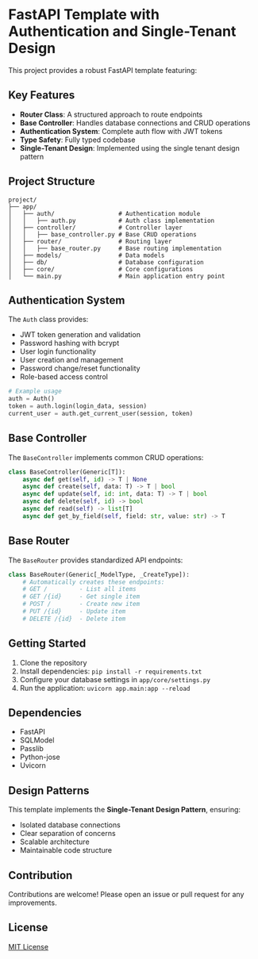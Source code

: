 # FastAPI Template with Authentication and Single-Tenant Design

This project provides a robust FastAPI template featuring:

## Key Features

- **Router Class**: A structured approach to route endpoints
- **Base Controller**: Handles database connections and CRUD operations
- **Authentication System**: Complete auth flow with JWT tokens
- **Type Safety**: Fully typed codebase
- **Single-Tenant Design**: Implemented using the single tenant design pattern

## Project Structure

```
project/
├── app/
│   ├── auth/                  # Authentication module
│   │   ├── auth.py            # Auth class implementation
│   ├── controller/            # Controller layer
│   │   ├── base_controller.py # Base CRUD operations
│   ├── router/                # Routing layer
│   │   ├── base_router.py     # Base routing implementation
│   ├── models/                # Data models
│   ├── db/                    # Database configuration
│   ├── core/                  # Core configurations
│   └── main.py                # Main application entry point
```

## Authentication System

The `Auth` class provides:

- JWT token generation and validation
- Password hashing with bcrypt
- User login functionality
- User creation and management
- Password change/reset functionality
- Role-based access control

```python
# Example usage
auth = Auth()
token = auth.login(login_data, session)
current_user = auth.get_current_user(session, token)
```

## Base Controller

The `BaseController` implements common CRUD operations:

```python
class BaseController(Generic[T]):
    async def get(self, id) -> T | None
    async def create(self, data: T) -> T | bool
    async def update(self, id: int, data: T) -> T | bool
    async def delete(self, id) -> bool
    async def read(self) -> list[T]
    async def get_by_field(self, field: str, value: str) -> T
```

## Base Router

The `BaseRouter` provides standardized API endpoints:

```python
class BaseRouter(Generic[_ModelType, _CreateType]):
    # Automatically creates these endpoints:
    # GET /         - List all items
    # GET /{id}     - Get single item
    # POST /        - Create new item
    # PUT /{id}     - Update item
    # DELETE /{id}  - Delete item
```

## Getting Started

1. Clone the repository
2. Install dependencies: `pip install -r requirements.txt`
3. Configure your database settings in `app/core/settings.py`
4. Run the application: `uvicorn app.main:app --reload`

## Dependencies

- FastAPI
- SQLModel
- Passlib
- Python-jose
- Uvicorn

## Design Patterns

This template implements the **Single-Tenant Design Pattern**, ensuring:

- Isolated database connections
- Clear separation of concerns
- Scalable architecture
- Maintainable code structure

## Contribution

Contributions are welcome! Please open an issue or pull request for any improvements.

## License

[MIT License](LICENSE)
